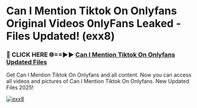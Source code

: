 # Can I Mention Tiktok On Onlyfans Original Videos 0nlyFans Leaked - Files Updated! (exx8)

<h3>🔴 CLICK HERE 🌐==►► <a href="https://tinyurl.com/ehrbuxhb" rel="nofollow">Can I Mention Tiktok On Onlyfans Updated Files</a></h3>

Get Can I Mention Tiktok On Onlyfans and all content. Now you can access all videos and pictures of Can I Mention Tiktok On Onlyfans. New Updated Files 2025!

[![exx8](https://i.imgur.com/lVYEuWS.gif)](https://tinyurl.com/ehrbuxhb)

